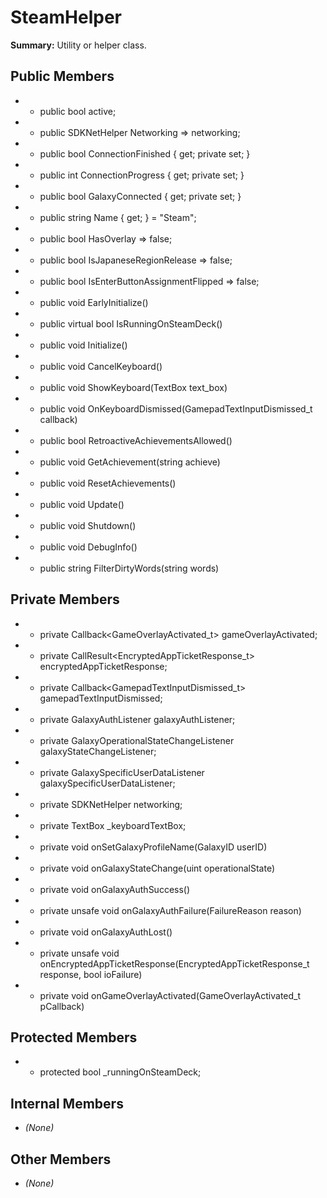 # SteamHelper

**Summary:** Utility or helper class.

## Public Members
- - public bool active;
- - public SDKNetHelper Networking => networking;
- - public bool ConnectionFinished { get; private set; }
- - public int ConnectionProgress { get; private set; }
- - public bool GalaxyConnected { get; private set; }
- - public string Name { get; } = "Steam";
- - public bool HasOverlay => false;
- - public bool IsJapaneseRegionRelease => false;
- - public bool IsEnterButtonAssignmentFlipped => false;
- - public void EarlyInitialize()
- - public virtual bool IsRunningOnSteamDeck()
- - public void Initialize()
- - public void CancelKeyboard()
- - public void ShowKeyboard(TextBox text_box)
- - public void OnKeyboardDismissed(GamepadTextInputDismissed_t callback)
- - public bool RetroactiveAchievementsAllowed()
- - public void GetAchievement(string achieve)
- - public void ResetAchievements()
- - public void Update()
- - public void Shutdown()
- - public void DebugInfo()
- - public string FilterDirtyWords(string words)

## Private Members
- - private Callback<GameOverlayActivated_t> gameOverlayActivated;
- - private CallResult<EncryptedAppTicketResponse_t> encryptedAppTicketResponse;
- - private Callback<GamepadTextInputDismissed_t> gamepadTextInputDismissed;
- - private GalaxyAuthListener galaxyAuthListener;
- - private GalaxyOperationalStateChangeListener galaxyStateChangeListener;
- - private GalaxySpecificUserDataListener galaxySpecificUserDataListener;
- - private SDKNetHelper networking;
- - private TextBox _keyboardTextBox;
- - private void onSetGalaxyProfileName(GalaxyID userID)
- - private void onGalaxyStateChange(uint operationalState)
- - private void onGalaxyAuthSuccess()
- - private unsafe void onGalaxyAuthFailure(FailureReason reason)
- - private void onGalaxyAuthLost()
- - private unsafe void onEncryptedAppTicketResponse(EncryptedAppTicketResponse_t response, bool ioFailure)
- - private void onGameOverlayActivated(GameOverlayActivated_t pCallback)

## Protected Members
- - protected bool _runningOnSteamDeck;

## Internal Members
- *(None)*

## Other Members
- *(None)*
